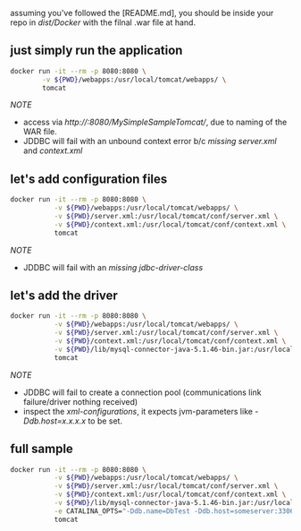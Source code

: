 
assuming you've followed the [README.md], you should be inside your repo in _dist/Docker_ with the filnal .war file at hand.

## just simply run the application
```bash
docker run -it --rm -p 8080:8080 \
        -v ${PWD}/webapps:/usr/local/tomcat/webapps/ \
        tomcat
```
>
*NOTE*
- access via _http://<IP>:8080/MySimpleSampleTomcat/_, due to naming of the WAR file.
- JDDBC will fail with an unbound context error b/c *missing* _server.xml_ and _context.xml_
>

## let's add configuration files
```bash
docker run -it --rm -p 8080:8080 \
           -v ${PWD}/webapps:/usr/local/tomcat/webapps/ \
           -v ${PWD}/server.xml:/usr/local/tomcat/conf/server.xml \
           -v ${PWD}/context.xml:/usr/local/tomcat/conf/context.xml \
           tomcat
```
>
*NOTE*
- JDDBC will fail with an *missing* _jdbc-driver-class_
>

## let's add the driver
```bash
docker run -it --rm -p 8080:8080 \
           -v ${PWD}/webapps:/usr/local/tomcat/webapps/ \
           -v ${PWD}/server.xml:/usr/local/tomcat/conf/server.xml \
           -v ${PWD}/context.xml:/usr/local/tomcat/conf/context.xml \
           -v ${PWD}/lib/mysql-connector-java-5.1.46-bin.jar:/usr/local/tomcat/lib/myslq.jar \
           tomcat
```
>
*NOTE*
- JDDBC will fail to create a connection pool (communications link failure/driver nothing received)
- inspect the _xml-configurations_, it expects jvm-parameters like _-Ddb.host=x.x.x.x_ to be set.
>

## full sample
```bash
docker run -it --rm -p 8080:8080 \
           -v ${PWD}/webapps:/usr/local/tomcat/webapps/ \
           -v ${PWD}/server.xml:/usr/local/tomcat/conf/server.xml \
           -v ${PWD}/context.xml:/usr/local/tomcat/conf/context.xml \
           -v ${PWD}/lib/mysql-connector-java-5.1.46-bin.jar:/usr/local/tomcat/lib/myslq.jar \
           -e CATALINA_OPTS="-Ddb.name=DbTest -Ddb.host=someserver:3306 -Ddb.user=root -Ddb.pass=unsure" \
           tomcat
```